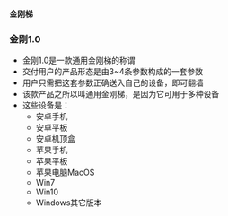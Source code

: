 #### 金刚梯
### 金刚1.0

- 金刚1.0是一款通用金刚梯的称谓
- 交付用户的产品形态是由3~4条参数构成的一套参数
- 用户只需把这套参数正确送入自己的设备，即可翻墙
- 该款产品之所以叫通用金刚梯，是因为它可用于多种设备
- 这些设备是：
  - 安卓手机
  - 安卓平板
  - 安卓机顶盒
  - 苹果手机
  - 苹果平板
  - 苹果电脑MacOS
  - Win7
  - Win10
  - Windows其它版本
